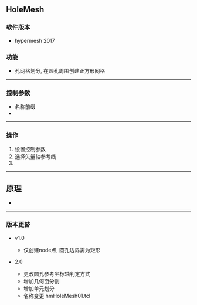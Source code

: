 ## HoleMesh

### 软件版本
+ hypermesh 2017

### 功能
+ 孔网格划分, 在圆孔周围创建正方形网格

-----------------
### 控制参数
+ 名称前缀
+ 

-----------------
### 操作
1. 设置控制参数
2. 选择矢量轴参考线
3.


-----------------
## 原理
+ 

-----------------
### 版本更替
+ v1.0
	+ 仅创建node点, 圆孔边界需为矩形

+ 2.0
	+ 更改圆孔参考坐标轴判定方式
	+ 增加几何面分割
	+ 增加单元划分
	+ 名称变更 hmHoleMesh01.tcl



